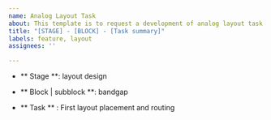 ```yaml
---
name: Analog Layout Task
about: This template is to request a development of analog layout task
title: "[STAGE] - [BLOCK] - [Task summary]"
labels: feature, layout
assignees: ''

---
```


- ** Stage **: layout design

- ** Block | subblock **: bandgap

- ** Task ** : First layout placement and routing
